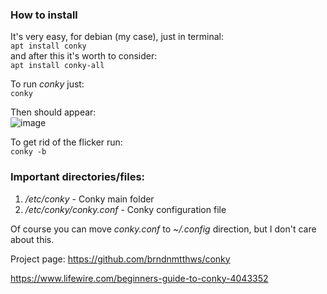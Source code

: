 ### How to install
It's very easy, for debian (my case), just in terminal: <br/>
`apt install conky` <br/>
and after this it's worth to consider: <br/>
`apt install conky-all`

To run *conky* just: <br/>
`conky`

Then should appear: <br/>
![image](https://user-images.githubusercontent.com/43972902/125082284-525ef280-e0c7-11eb-9d02-1cc628f63b41.png)

To get rid of the flicker run: <br/>
`conky -b`

### Important directories/files:
1. */etc/conky* - Conky main folder
2. */etc/conky/conky.conf* - Conky configuration file

Of course you can move *conky.conf* to *~/.config* direction, but I don't care
about this.

Project page: https://github.com/brndnmtthws/conky

https://www.lifewire.com/beginners-guide-to-conky-4043352
